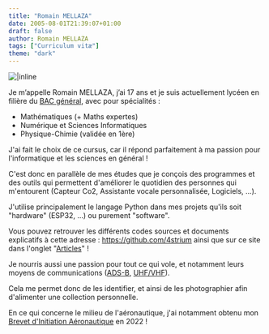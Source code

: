 ```yaml
---
title: "Romain MELLAZA"
date: 2005-08-01T21:39:07+01:00
draft: false
author: Romain MELLAZA
tags: ["Curriculum vitæ"]
theme: "dark"
---
```

![|inline](https://i.ibb.co/H2VPzNK/Photos-d-identit.png)

Je m’appelle Romain MELLAZA, j’ai 17 ans et je suis actuellement lycéen en filière du [BAC général](https://www.education.gouv.fr/reussir-au-lycee/le-baccalaureat-general-10457), avec pour spécialités :
- Mathématiques (+ Maths expertes)
- Numérique et Sciences Informatiques 
- Physique-Chimie (validée en 1ère)

J'ai fait le choix de ce cursus, car il répond parfaitement à ma passion pour l'informatique et les sciences en général !

C'est donc en parallèle de mes études que je conçois des programmes et des outils qui permettent d'améliorer le quotidien des personnes qui m'entourent (Capteur Co2, Assistante vocale personnalisée, Logiciels, ...).

J'utilise principalement le langage Python dans mes projets qu'ils soit "hardware" (ESP32, ...) ou purement "software".

Vous pouvez retrouver les différents codes sources et documents explicatifs à cette adresse : https://github.com/4strium ainsi que sur ce site dans l'onglet "[Articles](../posts)" !

Je nourris aussi une passion pour tout ce qui vole, et notamment leurs moyens de communications ([ADS-B](https://fr.wikipedia.org/wiki/Automatic_dependent_surveillance-broadcast), [UHF/VHF](https://www.icom-france.com/fr/catalogue/radio-vhf-ou-uhf.php)).

Cela me permet donc de les identifier, et ainsi de les photographier afin d'alimenter une collection personnelle.

En ce qui concerne le milieu de l'aéronautique, j'ai notamment obtenu mon [Brevet d'Initiation Aéronautique](https://fr.wikipedia.org/wiki/Brevet_d'initiation_a%C3%A9ronautique) en 2022 !